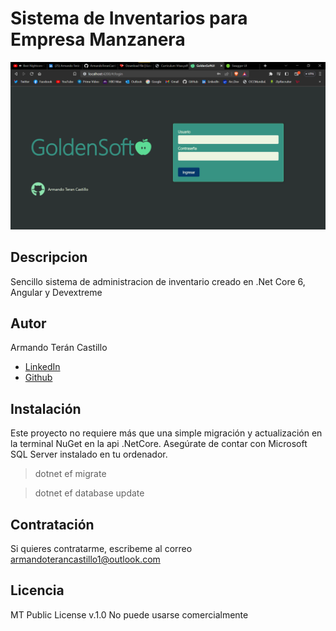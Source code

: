 
# Sistema de Inventarios para Empresa Manzanera

![Ventana de Login](Captures/GoldenSoftlogin.png)
## Descripcion
Sencillo sistema de administracion de inventario creado en .Net Core 6, Angular y Devextreme
## Autor
Armando Terán Castillo 
* [LinkedIn](https://www.linkedin.com/in/armandoterancastillo/)
* [Github](https://github.com/ArmandoTeranCastillo)
## Instalación
Este proyecto no requiere más que una simple migración y actualización en la terminal NuGet en la api .NetCore.
Asegúrate de contar con Microsoft SQL Server instalado en tu ordenador.

> dotnet ef migrate

> dotnet ef database update

## Contratación
Si quieres contratarme, escribeme al correo armandoterancastillo1@outlook.com

## Licencia
MT Public License v.1.0 No puede usarse comercialmente


